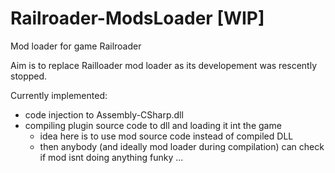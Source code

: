 # Railroader-ModsLoader [WIP]
Mod loader for game Railroader

Aim is to replace Railloader mod loader as its developement was rescently stopped.

Currently implemented:
- code injection to Assembly-CSharp.dll
- compiling plugin source code to dll and loading it int the game
    - idea here is to use mod source code instead of compiled DLL
    - then anybody (and ideally mod loader during compilation) can check if mod isnt doing anything funky ...
    

